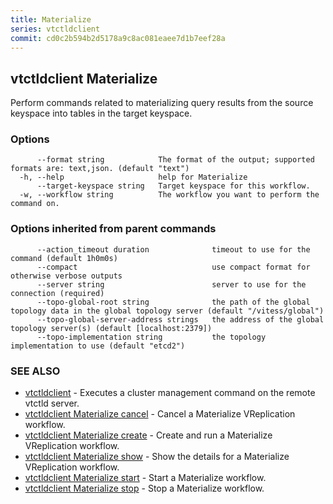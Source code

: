 ```yaml
---
title: Materialize
series: vtctldclient
commit: cd0c2b594b2d5178a9c8ac081eaee7d1b7eef28a
---
```

## vtctldclient Materialize

Perform commands related to materializing query results from the source keyspace into tables in the target keyspace.

### Options

```
      --format string            The format of the output; supported formats are: text,json. (default "text")
  -h, --help                     help for Materialize
      --target-keyspace string   Target keyspace for this workflow.
  -w, --workflow string          The workflow you want to perform the command on.
```

### Options inherited from parent commands

```
      --action_timeout duration              timeout to use for the command (default 1h0m0s)
      --compact                              use compact format for otherwise verbose outputs
      --server string                        server to use for the connection (required)
      --topo-global-root string              the path of the global topology data in the global topology server (default "/vitess/global")
      --topo-global-server-address strings   the address of the global topology server(s) (default [localhost:2379])
      --topo-implementation string           the topology implementation to use (default "etcd2")
```

### SEE ALSO

* [vtctldclient](../)	 - Executes a cluster management command on the remote vtctld server.
* [vtctldclient Materialize cancel](./vtctldclient_materialize_cancel/)	 - Cancel a Materialize VReplication workflow.
* [vtctldclient Materialize create](./vtctldclient_materialize_create/)	 - Create and run a Materialize VReplication workflow.
* [vtctldclient Materialize show](./vtctldclient_materialize_show/)	 - Show the details for a Materialize VReplication workflow.
* [vtctldclient Materialize start](./vtctldclient_materialize_start/)	 - Start a Materialize workflow.
* [vtctldclient Materialize stop](./vtctldclient_materialize_stop/)	 - Stop a Materialize workflow.

